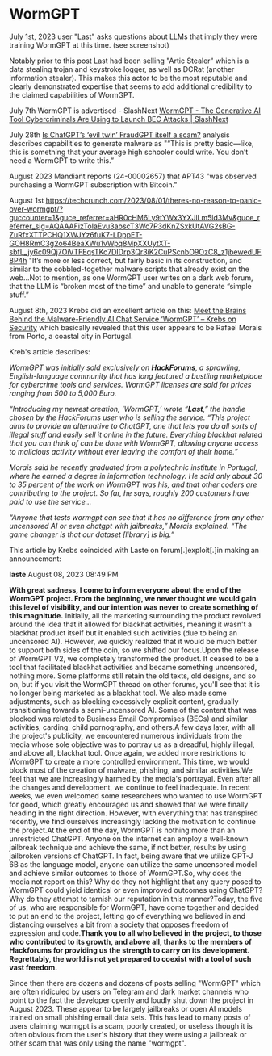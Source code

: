 # WormGPT



July 1st, 2023 user "Last" asks questions about LLMs that imply they were training WormGPT at this time. (see screenshot)

Notably prior to this post Last had been selling "Artic Stealer" which is a data stealing trojan and keystroke logger, as well as DCRat (another information stealer). This makes this actor to be the most reputable and clearly demonstrated expertise that seems to add additional credibility to the claimed capabilities of WormGPT.

July 7th WormGPT is advertised - SlashNext [WormGPT - The Generative AI Tool Cybercriminals Are Using to Launch BEC Attacks | SlashNext](https://slashnext.com/blog/wormgpt-the-generative-ai-tool-cybercriminals-are-using-to-launch-business-email-compromise-attacks/)

July 28th [Is ChatGPT’s ‘evil twin’ FraudGPT itself a scam?](https://www.fastcompany.com/90929870/is-chatgpts-evil-twin-fraudgpt-itself-a-scam) analysis describes capabilities to generate malware as "“This is pretty basic—like, this is something that your average high schooler could write. You don’t need a WormGPT to write this.”

August 2023 Mandiant reports (24-00002657) that APT43 "was observed purchasing a WormGPT subscription with Bitcoin."

August 1st https://techcrunch.com/2023/08/01/theres-no-reason-to-panic-over-wormgpt/?guccounter=1&guce_referrer=aHR0cHM6Ly9tYWx3YXJlLm5ld3Mv&guce_referrer_sig=AQAAAFizToIaEvu3abscT3Wc7P3dKnZSxkUtAVG2sBG-ZuRfxXTTPCHQ1XWJYz6fuK7-LDppET-GOH8RmC3g2o64BeaXWu1vWpq8MpXXUytXT-sbfL_jy6c09Qj7OiVTFEqsTKc7DIDrp3Qr3iK2CuPScnbO9OzC8_z1jbewedUF8P4h "It’s more or less correct, but fairly basic in its construction, and similar to the cobbled-together malware scripts that already exist on the web...Not to mention, as one WormGPT user writes on a dark web forum, that the LLM is “broken most of the time” and unable to generate “simple stuff.”

August 8th, 2023 Krebs did an excellent article on this:  [Meet the Brains Behind the Malware-Friendly AI Chat Service ‘WormGPT’ – Krebs on Security](https://krebsonsecurity.com/2023/08/meet-the-brains-behind-the-malware-friendly-ai-chat-service-wormgpt/) which basically revealed that this user appears to be Rafael Morais from Porto, a coastal city in Portugal.

Kreb's article describes:

*WormGPT was initially sold exclusively on **HackForums**, a sprawling, English-language community that has long featured a bustling marketplace for cybercrime tools and services. WormGPT licenses are sold for prices ranging from 500 to 5,000 Euro.*

*“Introducing my newest creation, ‘WormGPT,’ wrote “**Last**,” the handle chosen by the HackForums user who is selling the service. “This project aims to provide an alternative to ChatGPT, one that lets you do all sorts of illegal stuff and easily sell it online in the future. Everything blackhat related that you can think of can be done with WormGPT, allowing anyone access to malicious activity without ever leaving the comfort of their home.”*

*Morais said he recently graduated from a polytechnic institute in Portugal, where he earned a degree in information technology. He said only about 30 to 35 percent of the work on WormGPT was his, and that other coders are contributing to the project. So far, he says, roughly 200 customers have paid to use the service...*

*“Anyone that tests wormgpt can see that it has no difference from any other uncensored AI or even chatgpt with jailbreaks,” Morais explained. “The game changer is that our dataset [library] is big.”*

This article by Krebs coincided with Laste on forum[.]exploit[.]in making an announcement:

**laste**
August 08, 2023 08:49 PM

**With great sadness, I come to inform everyone about the end of the WormGPT project. From the beginning, we never thought we would gain this level of visibility, and our intention was never to create something of this magnitude.** Initially, all the marketing surrounding the product revolved around the idea that it allowed for blackhat activities, meaning it wasn't a blackhat product itself but it enabled such activities (due to being an uncensored AI). However, we quickly realized that it would be much better to support both sides of the coin, so we shifted our focus.Upon the release of WormGPT V2, we completely transformed the product. It ceased to be a tool that facilitated blackhat activities and became something uncensored, nothing more. Some platforms still retain the old texts, old designs, and so on, but if you visit the WormGPT thread on other forums, you'll see that it is no longer being marketed as a blackhat tool. We also made some adjustments, such as blocking excessively explicit content, gradually transitioning towards a semi-uncensored AI. Some of the content that was blocked was related to Business Email Compromises (BECs) and similar activities, carding, child pornography, and others.A few days later, with all the project's publicity, we encountered numerous individuals from the media whose sole objective was to portray us as a dreadful, highly illegal, and above all, blackhat tool. Once again, we added more restrictions to WormGPT to create a more controlled environment. This time, we would block most of the creation of malware, phishing, and similar activities.We feel that we are increasingly harmed by the media's portrayal. Even after all the changes and development, we continue to feel inadequate. In recent weeks, we even welcomed some researchers who wanted to use WormGPT for good, which greatly encouraged us and showed that we were finally heading in the right direction. However, with everything that has transpired recently, we find ourselves increasingly lacking the motivation to continue the project.At the end of the day, WormGPT is nothing more than an unrestricted ChatGPT. Anyone on the internet can employ a well-known jailbreak technique and achieve the same, if not better, results by using jailbroken versions of ChatGPT. In fact, being aware that we utilize GPT-J 6B as the language model, anyone can utilize the same uncensored model and achieve similar outcomes to those of WormGPT.So, why does the media not report on this? Why do they not highlight that any query posed to WormGPT could yield identical or even improved outcomes using ChatGPT? Why do they attempt to tarnish our reputation in this manner?Today, the five of us, who are responsible for WormGPT, have come together and decided to put an end to the project, letting go of everything we believed in and distancing ourselves a bit from a society that opposes freedom of expression and code.**Thank you to all who believed in the project, to those who contributed to its growth, and above all, thanks to the members of Hackforums for providing us the strength to carry on its development. Regrettably, the world is not yet prepared to coexist with a tool of such vast freedom.**

Since then there are dozens and dozens of posts selling "WormGPT" which are often ridiculed by users on Telegram and dark market channels who point to the fact the developer openly and loudly shut down the project in August 2023.
These appear to be largely jailbreaks or open AI models trained on small phishing email data sets. This has lead to many posts of users claiming wormgpt is a scam, poorly created, or useless though it is often obvious from the user's history that they were using a jailbreak or other scam that was only using the name "wormgpt".
